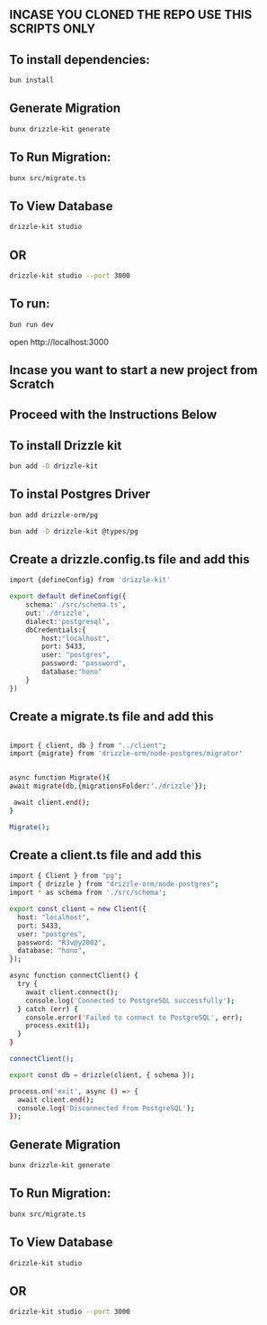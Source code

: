 ## INCASE YOU CLONED THE REPO USE THIS SCRIPTS ONLY

## To install dependencies:
```sh
bun install
```
## Generate Migration
```bash
bunx drizzle-kit generate
```

## To Run Migration:
```bash
bunx src/migrate.ts
```
## To View Database
```bash
drizzle-kit studio
```
## OR
```bash
drizzle-kit studio --port 3000
```

## To run:
```sh
bun run dev
```
open http://localhost:3000


## Incase you want to start a new project from Scratch
## Proceed with the Instructions Below
## To install Drizzle kit

```bash
bun add -D drizzle-kit
```

## To instal Postgres Driver
```bash
bun add drizzle-orm/pg
```

```bash
bun add -D drizzle-kit @types/pg
```

## Create a drizzle.config.ts file and add this
```bash
import {defineConfig} from 'drizzle-kit'

export default defineConfig({
    schema:'./src/schema.ts',
    out:'./drizzle',
    dialect:'postgresql',
    dbCredentials:{
        host:"localhost",
        port: 5433,
        user: "postgres",
        password: "password",
        database:"hono"
    }
})
```
## Create a migrate.ts file and add this
```bash

import { client, db } from "../client";
import {migrate} from 'drizzle-orm/node-postgres/migrator'


async function Migrate(){
await migrate(db,{migrationsFolder:'./drizzle'});

 await client.end();
}

Migrate();
```

## Create a client.ts file and add this
```bash
import { Client } from "pg";
import { drizzle } from "drizzle-orm/node-postgres";
import * as schema from './src/schema';

export const client = new Client({
  host: "localhost",
  port: 5433,
  user: "postgres",
  password: "R3v@y2002",
  database: "hono",
});

async function connectClient() {
  try {
    await client.connect();
    console.log('Connected to PostgreSQL successfully');
  } catch (err) {
    console.error('Failed to connect to PostgreSQL', err);
    process.exit(1); 
  }
}

connectClient();

export const db = drizzle(client, { schema });

process.on('exit', async () => {
  await client.end();
  console.log('Disconnected from PostgreSQL');
});
```

## Generate Migration
```bash
bunx drizzle-kit generate
```

## To Run Migration:
```bash
bunx src/migrate.ts
```
## To View Database
```bash
drizzle-kit studio
```
## OR
```bash
drizzle-kit studio --port 3000
```




